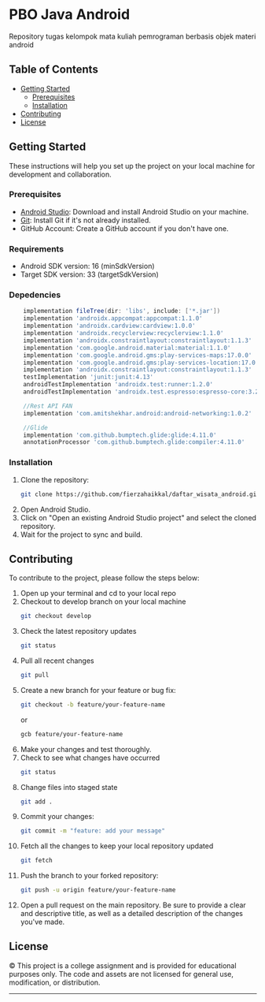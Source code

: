 # PBO Java Android
Repository tugas kelompok mata kuliah pemrograman berbasis objek materi android

## Table of Contents

- [Getting Started](#getting-started)
  - [Prerequisites](#prerequisites)
  - [Installation](#installation)
- [Contributing](#contributing)
- [License](#license)

## Getting Started

These instructions will help you set up the project on your local machine for development and collaboration.

### Prerequisites

- [Android Studio](https://developer.android.com/studio): Download and install Android Studio on your machine.
- [Git](https://git-scm.com/book/en/v2/Getting-Started-Installing-Git): Install Git if it's not already installed.
- GitHub Account: Create a GitHub account if you don't have one.

### Requirements

- Android SDK version: 16 (minSdkVersion)
- Target SDK version: 33 (targetSdkVersion)

### Depedencies
```gradle
    implementation fileTree(dir: 'libs', include: ['*.jar'])
    implementation 'androidx.appcompat:appcompat:1.1.0'
    implementation 'androidx.cardview:cardview:1.0.0'
    implementation 'androidx.recyclerview:recyclerview:1.1.0'
    implementation 'androidx.constraintlayout:constraintlayout:1.1.3'
    implementation 'com.google.android.material:material:1.1.0'
    implementation 'com.google.android.gms:play-services-maps:17.0.0'
    implementation 'com.google.android.gms:play-services-location:17.0.0'
    implementation 'androidx.constraintlayout:constraintlayout:1.1.3'
    testImplementation 'junit:junit:4.13'
    androidTestImplementation 'androidx.test:runner:1.2.0'
    androidTestImplementation 'androidx.test.espresso:espresso-core:3.2.0'

    //Rest API FAN
    implementation 'com.amitshekhar.android:android-networking:1.0.2'

    //Glide
    implementation 'com.github.bumptech.glide:glide:4.11.0'
    annotationProcessor 'com.github.bumptech.glide:compiler:4.11.0'
```

### Installation

1. Clone the repository:
    ```bash
    git clone https://github.com/fierzahaikkal/daftar_wisata_android.git
    ```
2. Open Android Studio.
3. Click on "Open an existing Android Studio project" and select the cloned repository.
4. Wait for the project to sync and build.

## Contributing

To contribute to the project, please follow the steps below:

1. Open up your terminal and cd to your local repo
2. Checkout to develop branch on your local machine
    ```bash
    git checkout develop
    ```
3. Check the latest repository updates
    ```bash
    git status
    ```
4. Pull all recent changes
   ```bash
   git pull
   ```
5. Create a new branch for your feature or bug fix:
    ```bash
    git checkout -b feature/your-feature-name
    ```
    or
    ```bash
    gcb feature/your-feature-name
    ```
6. Make your changes and test thoroughly.
7. Check to see what changes have occurred
   ```bash
   git status
   ```
8. Change files into staged state
   ```bash
   git add .
   ```
9. Commit your changes:
    ```bash
    git commit -m "feature: add your message"
    ```
10. Fetch all the changes to keep your local repository updated
    ```bash
    git fetch
    ```
11. Push the branch to your forked repository:
    ```bash
    git push -u origin feature/your-feature-name
    ```
12. Open a pull request on the main repository. Be sure to provide a clear and descriptive title, as well as a detailed description of the changes you've made.

## License

© This project is a college assignment and is provided for educational purposes only. The code and assets are not licensed for general use, modification, or distribution.

---
